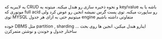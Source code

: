 یه لایبریه که CRUD و نحوه ذخیره سازی رو هندل میکنه. میتونه یه key/value باشه یا یه موتوری که full acid رو ساپورت میکنه. توی پست گرس نمیشه انجین رو عوض کرد ولی توی MYSQL میتونیم حتی به ازای هر جدول engine متفاوتی داشته باشیم

خوده DBMS مثل partition , sharding ... اینارو هندل میکنن، انجین ها روی بحث ساختار جدول و خوندن و نوشتن متمرکزن